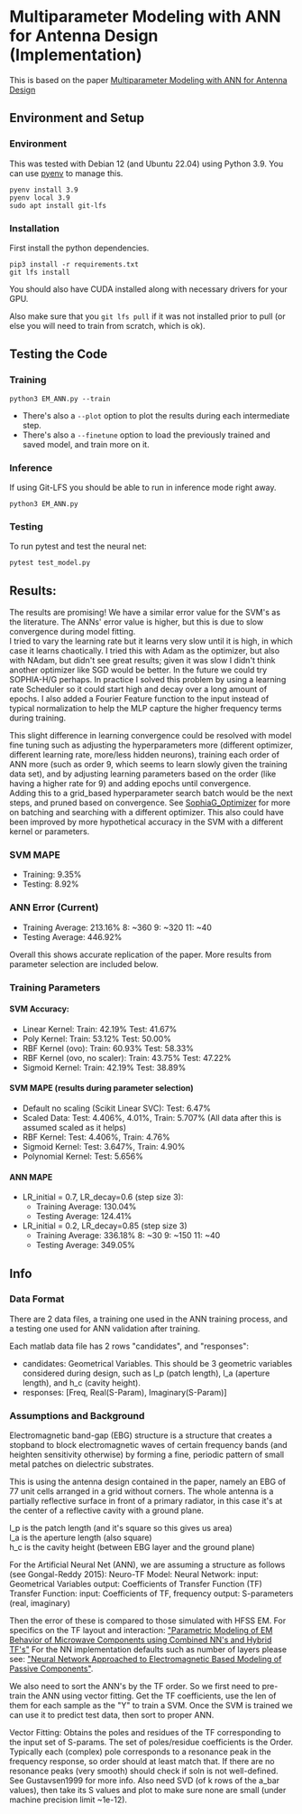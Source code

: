 # Multiparameter Modeling with ANN for Antenna Design (Implementation)

This is based on the paper [Multiparameter Modeling with ANN for Antenna Design](<./Multiparameter Modeling With ANN for Antenna Design.pdf>)  

## Environment and Setup
### Environment
This was tested with Debian 12 (and Ubuntu 22.04) using Python 3.9. 
You can use [pyenv](https://github.com/pyenv/pyenv) to manage this.
```
pyenv install 3.9
pyenv local 3.9
sudo apt install git-lfs
```

### Installation
First install the python dependencies.
```
pip3 install -r requirements.txt
git lfs install
```

You should also have CUDA installed along with necessary drivers for your GPU.

Also make sure that you `git lfs pull` if it was not installed prior to pull (or else you will need to train from scratch,  which is ok).

## Testing the Code
### Training
```
python3 EM_ANN.py --train
```
- There's also a `--plot` option to plot the results during each intermediate step.
- There's also a `--finetune` option to load the previously trained and saved model, and train more on it.

### Inference
If using Git-LFS you should be able to run in inference mode right away.
```
python3 EM_ANN.py
```

### Testing
To run pytest and test the neural net:
```
pytest test_model.py
```

## Results:
The results are promising! 
We have a similar error value for the SVM's as the literature.
The ANNs' error value is higher, but this is due to slow convergence during model fitting.  
I tried to vary the learning rate but it learns very slow until it is high, in which case it learns chaotically.
I tried this with Adam as the optimizer, but also with NAdam, but didn't see great results; given it was slow I didn't think another optimizer like SGD would be better.
In the future we could try SOPHIA-H/G perhaps.
In practice I solved this problem by using a learning rate Scheduler so it could start high and decay over a long amount of epochs.
I also added a Fourier Feature function to the input instead of typical normalization to help the MLP capture the higher frequency terms during training.

This slight difference in learning convergence could be resolved with model fine tuning such as adjusting the hyperparameters more (different optimizer, different learning rate, more/less hidden neurons), training each order of ANN more (such as order 9, which seems to learn slowly given the training data set), and by adjusting learning parameters based on the order (like having a higher rate for 9) and adding epochs until convergence.  
Adding this to a grid_based hyperparameter search batch would be the next steps, and pruned based on convergence. 
See [SophiaG_Optimizer](https://github.com/Liuhong99/Sophia) for more on batching and searching with a different optimizer.
This also could have been improved by more hypothetical accuracy in the SVM with a different kernel or parameters.

### SVM MAPE 
- Training: 9.35%
- Testing: 8.92%
### ANN Error (Current)
- Training Average: 213.16%
    8: ~360
    9: ~320
    11: ~40
- Testing Average: 446.92%

Overall this shows accurate replication of the paper.
More results from parameter selection are included below.

### Training Parameters
#### SVM Accuracy:
- Linear Kernel:
  Train: 42.19%
  Test: 41.67%
- Poly Kernel:
  Train: 53.12%
  Test: 50.00%
- RBF Kernel (ovo):
  Train: 60.93%
  Test: 58.33%
- RBF Kernel (ovo, no scaler):
  Train: 43.75%
  Test: 47.22%
- Sigmoid Kernel:
  Train: 42.19%
  Test: 38.89%

#### SVM MAPE (results during parameter selection)
- Default no scaling (Scikit Linear SVC): 
  Test: 6.47%
- Scaled Data: 
  Test: 4.406%, 4.01%, Train: 5.707%
  (All data after this is assumed scaled as it helps)
- RBF Kernel: 
  Test: 4.406%, Train: 4.76%
- Sigmoid Kernel: 
  Test: 3.647%, Train: 4.90%
- Polynomial Kernel: 
  Test: 5.656%

#### ANN MAPE
- LR_initial = 0.7, LR_decay=0.6 (step size 3):
    - Training Average: 130.04%
    - Testing Average: 124.41%
- LR_initial = 0.2, LR_decay=0.85 (step size 3)
    - Training Average: 336.18%
        8: ~30
        9: ~150
        11: ~40
    - Testing Average: 349.05%

## Info
### Data Format
There are 2 data files, a training one used in the ANN training process, and a testing one used for ANN validation after training.  

Each matlab data file has 2 rows "candidates", and "responses":
- candidates: Geometrical Variables. 
  This should be 3 geometric variables considered during design, such as l_p (patch length), l_a (aperture length), and h_c (cavity height).
- responses: [Freq, Real(S-Param), Imaginary(S-Param)]

### Assumptions and Background
Electromagnetic band-gap (EBG) structure is a structure that creates a stopband to block electromagnetic waves of certain frequency bands (and heighten sensitivity otherwise) by forming a fine, periodic pattern of small metal patches on dielectric substrates.  

This is using the antenna design contained in the paper, namely an EBG of 77 unit cells arranged in a grid without corners.
The whole antenna is a partially reflective surface in front of a primary radiator, in this case it's at the center of a reflective cavity with a ground plane.  

l_p is the patch length (and it's square so this gives us area)  
l_a is the aperture length (also square)  
h_c is the cavity height (between EBG layer and the ground plane)  

For the Artificial Neural Net (ANN), we are assuming a structure as follows (see Gongal-Reddy 2015):
Neuro-TF Model:
    Neural Network:
        input: Geometrical Variables
        output: Coefficients of Transfer Function (TF)
    Transfer Function:
        input: Coefficients of TF, frequency
        output: S-parameters (real, imaginary)

Then the error of these is compared to those simulated with HFSS EM.
For specifics on the TF layout and interaction: ["Parametric Modeling of EM Behavior of Microwave Components using Combined NN's and Hybrid TF's"](https://www.researchgate.net/publication/340908715_Parametric_Modeling_of_EM_Behavior_of_Microwave_Components_Using_Combined_Neural_Networks_and_Hybrid-Based_Transfer_Functions/fulltext/5ea38b8392851c1a906d0b23/Parametric-Modeling-of-EM-Behavior-of-Microwave-Components-Using-Combined-Neural-Networks-and-Hybrid-Based-Transfer-Functions.pdf)
For the NN implementation defaults such as number of layers please see: ["Neural Network Approached to Electromagnetic Based Modeling of Passive Components"](https://www.researchgate.net/profile/Qi-Jun-Zhang/publication/3130423_Neural-Network_Approaches_to_Electromagnetic-Based_Modeling_of_Passive_Components_and_Their_Applications_to_High-Frequency_and_High-Speed_Nonlinear_Circuit_Optimization/links/02e7e5177b58871021000000/Neural-Network-Approaches-to-Electromagnetic-Based-Modeling-of-Passive-Components-and-Their-Applications-to-High-Frequency-and-High-Speed-Nonlinear-Circuit-Optimization.pdf?origin=publication_detail).

We also need to sort the ANN's by the TF order.
So we first need to pre-train the ANN using vector fitting.
Get the TF coefficients, use the len of them for each sample as the "Y" to train a SVM.
Once the SVM is trained we can use it to predict test data, then sort to proper ANN.

Vector Fitting: Obtains the poles and residues of the TF corresponding to the input set of S-params.
   The set of poles/residue coefficients is the Order.
   Typically each (complex) pole corresponds to a resonance peak in the frequency response, so order should at least match that.
   If there are no resonance peaks (very smooth) should check if soln is not well-defined.
   See Gustavsen1999 for more info.
   Also need SVD (of k rows of the a_bar values), then take its S values and plot to make sure none are small (under machine precision limit ~1e-12). 
